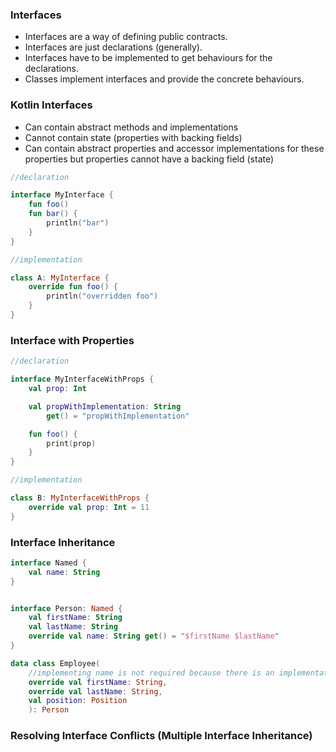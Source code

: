 ### Interfaces

- Interfaces are a way of defining public contracts. 
- Interfaces are just declarations (generally). 
- Interfaces have to be implemented to get behaviours for the declarations. 
- Classes implement interfaces and provide the concrete behaviours. 

### Kotlin Interfaces
	
- Can contain abstract methods and implementations
- Cannot contain state (properties with backing fields)
- Can contain abstract properties and accessor implementations for these properties but properties cannot have a backing field (state)


```kotlin
//declaration

interface MyInterface {
	fun foo()
	fun bar() {
		println("bar")
	}
}

//implementation

class A: MyInterface {
	override fun foo() {
		println("overridden foo")
	}
}
```

### Interface with Properties

```kotlin
//declaration

interface MyInterfaceWithProps {
	val prop: Int

	val propWithImplementation: String
		get() = "propWithImplementation"

	fun foo() {
		print(prop)
	}
}

//implementation

class B: MyInterfaceWithProps {
	override val prop: Int = 11
}
```

### Interface Inheritance

```kotlin
interface Named {
	val name: String
}


interface Person: Named {
	val firstName: String
	val lastName: String
	override val name: String get() = "$firstName $lastName"
}

data class Employee(
	//implementing name is not required because there is an implementation in Person interface
	override val firstName: String,
	override val lastName: String,
	val position: Position
	): Person
```

### Resolving Interface Conflicts (Multiple Interface Inheritance)

